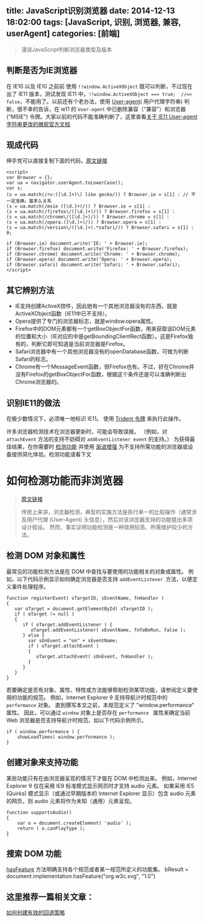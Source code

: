 title: JavaScript识别浏览器
date: 2014-12-13 18:02:00
tags: [JavaScript, 识别, 浏览器, 兼容, userAgent]
categories: [前端]
---

> 漫谈JavaScript判断浏览器类型及版本

## 判断是否为IE浏览器

在 IE10 以及 IE10 之前前 使用 `!!window.ActiveXObject` 既可以判断，不过现在出了 IE11 版本，测试发现 IE11 中，`!!window.ActiveXObject === true;  //=> false`，不能用了。以前还有个老办法，使用 [User-agent][]( 用户代理字符串) 判断，很不幸的告诉，在 ie11 的 `User-agent` 中已删除兼容（"兼容"）和浏览器 ("MSIE") 令牌。大家以前的代码不能准确判断了，这里查看[关于 IE11 User-agent 字符串更改的微软官方文档][]

## 现成代码
伸手党可以直接复制下面的代码，[原文链接](http://www.cnblogs.com/leadzen/archive/2008/09/06/1285764.html)

    <script>
    var Browser = {};
    var ua = navigator.userAgent.toLowerCase();
    var s;
    (s = ua.match(/rv:([\d.]+)\) like gecko/)) ? Browser.ie = s[1] : // 不一定准确，基本么关系
    (s = ua.match(/msie ([\d.]+)/)) ? Browser.ie = s[1] :
    (s = ua.match(/firefox\/([\d.]+)/)) ? Browser.firefox = s[1] :
    (s = ua.match(/chrome\/([\d.]+)/)) ? Browser.chrome = s[1] :
    (s = ua.match(/opera.([\d.]+)/)) ? Browser.opera = s[1] :
    (s = ua.match(/version\/([\d.]+).*safari/)) ? Browser.safari = s[1] : 0;

    if (Browser.ie) document.write('IE: ' + Browser.ie);
    if (Browser.firefox) document.write('Firefox: ' + Browser.firefox);
    if (Browser.chrome) document.write('Chrome: ' + Browser.chrome);
    if (Browser.opera) document.write('Opera: ' + Browser.opera);
    if (Browser.safari) document.write('Safari: ' + Browser.safari);
    </script>

## 其它辨别方法
* IE支持创建ActiveX控件，因此她有一个其他浏览器没有的东西，就是ActiveXObject函数（IE11中已不支持）。
* Opera提供了专门的浏览器标志，就是window.opera属性。
* Firefox中的DOM元素都有一个getBoxObjectFor函数，用来获取该DOM元素的位置和大小（IE对应的中是getBoundingClientRect函数）。这是Firefox独有的，判断它即可知道是当前浏览器是Firefox。
* Safari浏览器中有一个其他浏览器没有的openDatabase函数，可做为判断Safari的标志。
* Chrome有一个MessageEvent函数，但Firefox也有。不过，好在Chrome并没有Firefox的getBoxObjectFor函数，根据这个条件还是可以准确判断出Chrome浏览器的。

## 识别IE11的做法
在极少数情况下，必须唯一地标识 IE11。 使用 [Trident 令牌](http://msdn.microsoft.com/zh-cn/library/ie/ms537503(v=vs.85).aspx) 来执行此操作。

许多浏览器检测技术在浏览器更新时，可能会导致误报。 （例如，对 `attachEvent` 方法的支持不妨碍对 `addEventListener event` 的支持。） 为获得最佳结果，在你需要时 [检测功能][] 并使用 [渐进增强][] 为不支持所需功能的浏览器或设备提供简化体验。检测功能请看下文

# 如何检测功能而非浏览器
> [原文链接](http://msdn.microsoft.com/zh-cn/library/ie/hh273397(v=vs.85).aspx)

> 传统上来讲，浏览器检测，典型的实施方法是执行单一的比较操作（通常涉及用户代理 (User-Agent) 头信息），然后对该浏览器支持的功能提出多项设计假设。 然而，事实证明功能检测是一种效用较高、所需维护较少的方法。

## 检测 DOM 对象和属性
最常见的功能检测方法是在 DOM 中查找与要使用的功能相关的对象或属性。 例如，以下代码示例显示如何确定浏览器是否支持 `addEventListener `方法，以便定义事件处理程序。

    function registerEvent( sTargetID, sEventName, fnHandler ) 
    {
       var oTarget = document.getElementById( sTargetID );
       if ( oTarget != null ) 
       {
          if ( oTarget.addEventListener ) {   
             oTarget.addEventListener( sEventName, fnToBeRun, false );
          } else {
            var sOnEvent = "on" + sEventName; 
            if ( oTarget.attachEvent ) 
            {
               oTarget.attachEvent( sOnEvent, fnHandler );
            }
          }
       }
    }

若要确定是否有对象、属性、特性或方法能够帮助检测某项功能，请参阅定义要使用的功能的规范。
例如，Internet Explorer 9 支持导航计时规范中的 `performance` 对象。 直到撰写本文之前，本规范定义了 "window.performance" 属性。 因此，可以通过 `window` 对象上是否存在 `performance ` 属性来确定当前 Web 浏览器是否支持导航计时规范，如以下代码示例所示。

    if ( window.performance ) {
        showLoadTimes( window.performance );
    }

## 创建对象来支持功能
某些功能只有在由浏览器呈现的情况下才能在 DOM 中检测出来。 例如，Internet Explorer 9 仅在采用 IE9 标准模式显示网页时才支持 audio 元素。 如果采用 IE5 (Quirks) 模式显示（或通过早期版本的 Internet Explorer 显示）包含 audio 元素的网页，则 audio 元素将作为未知（通用）元素呈现。

    function supportsAudio() 
    {
        var o = document.createElement( 'audio' );
        return ( o.canPlayType ); 
    }

## 搜索 DOM 功能
[hasFeature][] 方法明确支持各个规范或者某一规范所定义的功能集。 
    bResult = document.implementation.hasFeature("org.w3c.svg", "1.0")

这里推荐一篇相关文章：
---------------------------
[如何创建有效的回退策略](http://msdn.microsoft.com/zh-cn/library/ie/hh273396(v=vs.85).aspx)


[User-agent]: http://msdn.microsoft.com/zh-cn/library/ie/ms537503(v=vs.85).aspx
[检测功能]: http://msdn.microsoft.com/zh-cn/library/ie/hh273397(v=vs.85).aspx
[渐进增强]: http://en.wikipedia.org/wiki/Progressive_Enhancement
[关于 IE11 User-agent 字符串更改的微软官方文档]: http://msdn.microsoft.com/zh-cn/library/ie/hh869301(v=vs.85).aspx
[hasFeature]: http://msdn.microsoft.com/zh-cn/library/ie/ms536446(v=vs.85).aspx